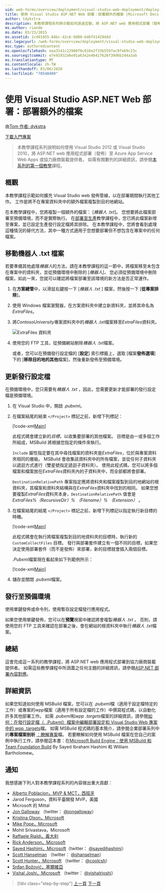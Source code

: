 ```yaml
---
uid: web-forms/overview/deployment/visual-studio-web-deployment/deploying-extra-files
title: 使用 Visual Studio ASP.NET Web 部署：部署額外的檔案 |Microsoft Docs
author: tdykstra
description: 本教學課程系列將示範如何透過互動，將 ASP.NET web 應用程式部署（發佈）至 Azure App Service Web Apps 或協力廠商主機服務提供者。
ms.author: riande
ms.date: 03/23/2015
ms.assetid: 1cd91055-84bc-42c6-9d80-646f41429d4d
msc.legacyurl: /web-forms/overview/deployment/visual-studio-web-deployment/deploying-extra-files
msc.type: authoredcontent
ms.openlocfilehash: eaa3141c22980f0c816e2f33b5597ac9fe69c23c
ms.sourcegitcommit: e7e91932a6e91a63e2e46417626f39d6b244a3ab
ms.translationtype: MT
ms.contentlocale: zh-TW
ms.lasthandoff: 03/06/2020
ms.locfileid: "78548409"
---
```

# <a name="aspnet-web-deployment-using-visual-studio-deploying-extra-files"></a>使用 Visual Studio ASP.NET Web 部署：部署額外的檔案

由[Tom 作者: dykstra](https://github.com/tdykstra)

[下載入門專案](https://go.microsoft.com/fwlink/p/?LinkId=282627)

> 本教學課程系列說明如何使用 Visual Studio 2012 或 Visual Studio 2010，將 ASP.NET web 應用程式部署（發佈）至 Azure App Service Web Apps 或協力廠商裝載提供者。 如需有關數列的詳細資訊，請參閱[本系列的第一個教學](introduction.md)課程。

## <a name="overview"></a>概觀

本教學課程示範如何擴充 Visual Studio web 發佈管線，以在部署期間執行其他工作。 工作是將不在專案資料夾中的額外檔案複製到目的地網站。

在本教學課程中，您將複製一個額外的檔案： [*機器人 .txt*]。 您想要將此檔案部署至預備環境，而不是實際執行。 在[部署至生產](deploying-to-production.md)教學課程中，您已將此檔案新增至專案，並已設定生產發行設定檔將其排除。 在本教學課程中，您將會看到處理這種情況的替代方法，其中一種方式適用于您想要部署但不想包含在專案中的任何檔案。

## <a name="move-the-robotstxt-file"></a>移動機器人 .txt 檔案

若要準備其他處理*機器人*的方法，請在本教學課程的這一節中，將檔案移至未包含在專案中的資料夾，並從預備環境中刪除的 [*機器人]。* 您必須從預備環境中刪除檔案，如此一來，您就可以確認將檔案部署至該環境的新方法是否正常運作。

1. 在**方案總管**中，以滑鼠右鍵按一下 [*機器人 .txt* ] 檔案，然後按一下 [**從專案排除**]。
2. 使用 Windows 檔案瀏覽器，在方案資料夾中建立新資料夾，並將其命名為*ExtraFiles*。
3. 將*ContosoUniversity*專案資料夾中的*機器人 .txt*檔案移至*ExtraFiles*資料夾。

    ![ExtraFiles 資料夾](deploying-extra-files/_static/image1.png)
4. 使用您的 FTP 工具，從預備網站刪除*機器人 .txt*檔案。

    或者，您可以在預備發行設定檔的 [**設定**] 索引標籤上，選取 [檔案**發佈選項**] 下的 [**移除目的地的其他**檔案]，然後重新發佈至預備環境。

## <a name="update-the-publish-profile-file"></a>更新發行設定檔

在預備環境中，您只需要有*機器人 .txt* ，因此，您需要更新才能部署的發行設定檔是預備環境。

1. 在 Visual Studio 中，開啟 *.pubxml*。
2. 在檔案結尾的結束 `</Project>` 標記之前，新增下列標記：

    [!code-xml[Main](deploying-extra-files/samples/sample1.xml)]

    此程式碼會建立新的*目標*，以收集要部署的其他檔案。 目標是由一或多個工作所組成，MSBuild 將根據您指定的條件來執行。

    `Include` 屬性指定要在其中尋找檔案的資料夾是*ExtraFiles*，位於與專案資料夾相同的層級。 MSBuild 會收集該資料夾中的所有檔案，並從任何子資料夾以遞迴方式進行（雙星號指定遞迴子資料夾）。 使用此程式碼，您可以將多個檔案和檔案放在*ExtraFiles*資料夾內的子資料夾中，而全部都將會部署。

    `DestinationRelativePath` 專案指定應將資料夾和檔案複製到目的地網站的根資料夾，其檔案和資料夾結構與在*ExtraFiles*資料夾中找到的相同。 如果您想要複製*ExtraFiles*資料夾本身，`DestinationRelativePath` 值會是*ExtraFiles\%（RecursiveDir）% （Filename）% （Extension）* 。
3. 在檔案結尾的結尾 `</Project>` 標記之前，新增下列標記以指定執行新目標的時機。

    [!code-xml[Main](deploying-extra-files/samples/sample2.xml)]

    此程式碼會在執行將檔案複製到目的地資料夾的目標時，執行新的 `CustomCollectFiles` 目標。 發行與部署套件建立有一個不同的目標，如果您決定使用部署套件（而不是發佈）來部署，新的目標就會插入兩個目標。

    *.Pubxml*檔案現在看起來如下列範例所示：

    [!code-xml[Main](deploying-extra-files/samples/sample3.xml?highlight=53-71)]
4. 儲存並關閉 *.pubxml*檔案。

## <a name="publish-to-staging"></a>發行至預備環境

使用單鍵發佈或命令列，使用暫存設定檔發行應用程式。

如果您使用單鍵發佈，您可以在**預覽**視窗中確認將會複製*機器人 .txt* 。 否則，請使用您的 FTP 工具來確認在部署之後，會在網站的根資料夾中執行*機器人 .txt*檔案。

## <a name="summary"></a>總結

這會完成這一系列的教學課程，將 ASP.NET web 應用程式部署到協力廠商裝載提供者。 如需這些教學課程中所涵蓋之任何主題的詳細資訊，請參閱[ASP.NET 部署內容對應](https://go.microsoft.com/fwlink/p/?LinkId=282413)。

## <a name="more-information"></a>詳細資訊

如果您知道如何使用 MSBuild 檔案，您可以在 *.pubxml*檔（適用于設定檔特定的工作）或專案的*wpp*檔案（適用于所有設定檔的工作）中撰寫程式碼，以自動化許多其他部署工作。 如需 *.pubxml*和*wpp .targets*檔案的詳細資訊，請參閱[如何：在發行設定檔（. .Pubxml）檔案中編輯部署設定和 Visual Studio Web 專案中的 wpp .targets](https://msdn.microsoft.com/library/ff398069)檔。 如需 MSBuild 程式碼的基本簡介，請參閱企業部署系列中的**專案檔案剖析** [：瞭解專案](../web-deployment-in-the-enterprise/understanding-the-project-file.md)檔。 若要瞭解如何使用 MSBuild 檔案在您自己的案例中執行工作，請參閱這本書：在[Microsoft Build Engine：使用 MSBuild 和 Team Foundation Build](http://msbuildbook.com) By Sayed Ibraham Hashimi 和 William Bartholomew。

## <a name="acknowledgements"></a>通知

我想感謝下列人對本教學課程系列的內容做出重大貢獻：

- [Alberto Poblacion，MVP &amp; MCT，西班牙](https://mvp.microsoft.com/mvp/Alberto%20Poblacion%20Bolano-36772)
- Jarod Ferguson，資料平臺開發 MVP，美國
- Microsoft 的 Mittal
- [Jon Galloway](https://weblogs.asp.net/jgalloway) （twitter： [@jongalloway](http://twitter.com/jongalloway)）
- [Kristina Olson，Microsoft](https://blogs.iis.net/krolson/default.aspx)
- [Mike Pope，Microsoft](http://www.mikepope.com/blog/DisplayBlog.aspx)
- Mohit Srivastava，Microsoft
- [Raffaele Rialdi，義大利](http://www.iamraf.net/)
- [Rick Anderson，Microsoft](https://blogs.msdn.com/b/rickandy/)
- [Sayed Hashimi，Microsoft](http://sedodream.com/default.aspx)（twitter： [@sayedihashimi](http://twitter.com/sayedihashimi)）
- [Scott Hanselman](http://www.hanselman.com/blog/) （twitter： [@shanselman](http://twitter.com/shanselman)）
- [Scott Hunter，Microsoft](https://blogs.msdn.com/b/scothu/) （twitter： [@coolcsh](http://twitter.com/coolcsh)）
- [Srđan Božović，塞爾維亞](http://msforge.net/blogs/zmajcek/)
- [Vishal Joshi，Microsoft](http://vishaljoshi.blogspot.com/) （twitter： [@vishalrjoshi](http://twitter.com/vishalrjoshi)）

> [!div class="step-by-step"]
> [上一頁](command-line-deployment.md)
> [下一頁](troubleshooting.md)

